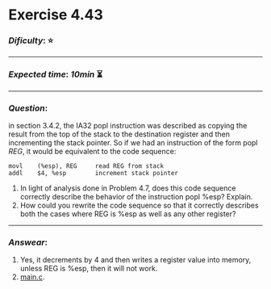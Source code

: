 Exercise 4.43
==============

### ***Dificulty***: :star:

---

### ***Expected time***: ***10min*** :hourglass_flowing_sand:

---

### ***Question***:
in section 3.4.2, the IA32 popl instruction was described as copying the result from the top of the stack to the destination register and then incrementing the stack pointer. So if we had an instruction of the form popl *REG*, it would be equivalent to the code sequence:  

```
movl	(%esp), REG		read REG from stack
addl	$4, %esp		increment stack pointer
```  

1. In light of analysis done in Problem 4.7, does this code sequence correctly describe the behavior of the instruction popl %esp? Explain.
2. How could you rewrite the code sequence so that it correctly describes both the cases where REG is %esp as well as any other register? 

---  

### ***Answear***:  

1. Yes, it decrements by 4 and then writes a register value into memory, unless REG is %esp, then it will not work.  
2. [main.c](./main.c).


